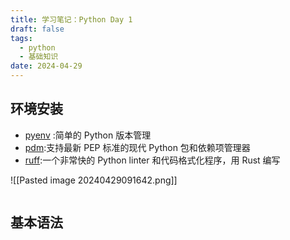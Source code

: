 ```yaml
---
title: 学习笔记：Python Day 1
draft: false
tags:
  - python
  - 基础知识
date: 2024-04-29
---
```

## 环境安装

- [pyenv](https://github.com/pyenv/pyenv) :简单的 Python 版本管理
- [pdm](https://github.com/pdm-project/pdm):支持最新 PEP 标准的现代 Python 包和依赖项管理器
- [ruff](https://github.com/astral-sh/ruff):一个非常快的 Python linter 和代码格式化程序，用 Rust 编写

![[Pasted image 20240429091642.png]]


```bash

```

## 基本语法